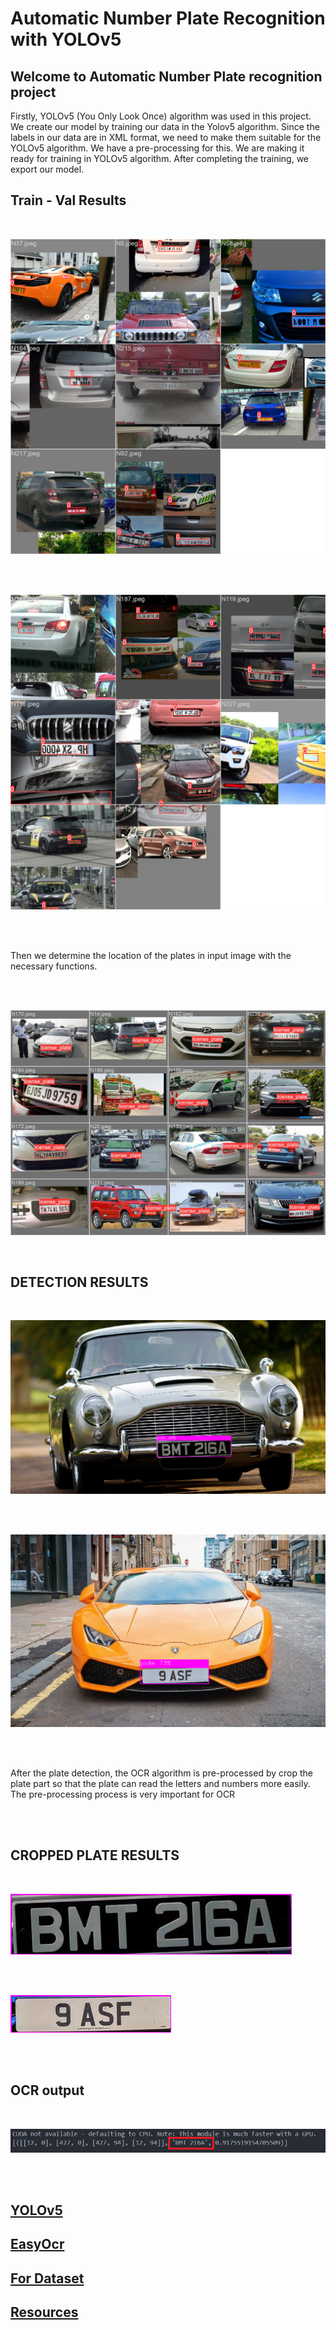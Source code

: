 # Automatic Number Plate Recognition with YOLOv5

## Welcome to Automatic Number Plate recognition project

Firstly, YOLOv5 (You Only Look Once) algorithm was used in this project. We create our model by training our data in the Yolov5 algorithm. Since the labels in our data are in XML format, we need to make them suitable for the YOLOv5 algorithm. We have a pre-processing for this. We are making it ready for training in YOLOv5 algorithm. After completing the training, we export our model. 

## Train - Val Results
<br>

![Train_batch](https://github.com/osmansefayuksel/Automatic-Number-Plate-Recognition-with-YOLOV5/blob/main/results/train_batch0.jpg)

<br>
<br>

![Train_batch](https://github.com/osmansefayuksel/Automatic-Number-Plate-Recognition-with-YOLOV5/blob/main/results/train_batch2.jpg)

<br>
<br>

Then we determine the location of the plates in input image with the necessary functions. 

<br>
<br>




![Val_batch](https://github.com/osmansefayuksel/Automatic-Number-Plate-Recognition-with-YOLOV5/blob/main/results/val_batch0_labels.jpg)

<br>

## DETECTION RESULTS

<br>

![Detection 1](https://github.com/osmansefayuksel/Automatic-Number-Plate-Recognition-with-YOLOV5/blob/main/results/result3.png)


<br>
<br>


![Detection 2](https://github.com/osmansefayuksel/Automatic-Number-Plate-Recognition-with-YOLOV5/blob/main/results/result4.png)


<br>
<br>


After the plate detection, the OCR algorithm is pre-processed by crop the plate part so that the plate can read the letters and numbers more easily. The pre-processing process is very important for OCR

<br>
<br>

## CROPPED PLATE RESULTS
<br>

![Cropped 1](https://github.com/osmansefayuksel/Automatic-Number-Plate-Recognition-with-YOLOV5/blob/main/results/cropped3.png)


<br>
<br>


![Cropped 2](https://github.com/osmansefayuksel/Automatic-Number-Plate-Recognition-with-YOLOV5/blob/main/results/cropped4.png)


<br>
<br>

## OCR output
<br>

![OCR Ouput](https://github.com/osmansefayuksel/Automatic-Number-Plate-Recognition-with-YOLOV5/blob/main/results/OCRoutput.png)

<br>
<br>

## [YOLOv5](https://github.com/ultralytics/yolov5)

## [EasyOcr](https://github.com/JaidedAI/EasyOCR)

## [For Dataset](https://www.kaggle.com/datasets/aslanahmedov/number-plate-detection)

## [Resources](https://www.kaggle.com/code/prateekcse101/mini-project-i)







